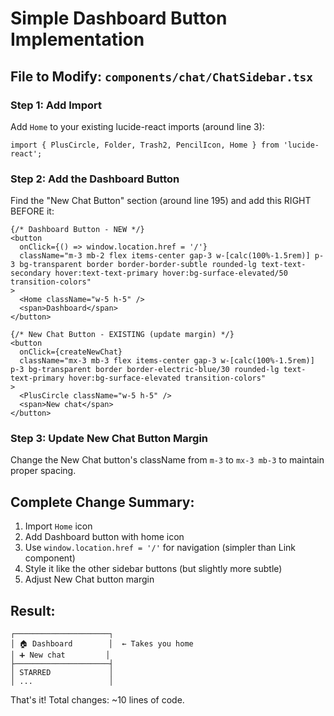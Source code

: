 # Simple Dashboard Button Implementation

## File to Modify: `components/chat/ChatSidebar.tsx`

### Step 1: Add Import
Add `Home` to your existing lucide-react imports (around line 3):

```tsx
import { PlusCircle, Folder, Trash2, PencilIcon, Home } from 'lucide-react';
```

### Step 2: Add the Dashboard Button
Find the "New Chat Button" section (around line 195) and add this RIGHT BEFORE it:

```tsx
{/* Dashboard Button - NEW */}
<button
  onClick={() => window.location.href = '/'}
  className="m-3 mb-2 flex items-center gap-3 w-[calc(100%-1.5rem)] p-3 bg-transparent border border-border-subtle rounded-lg text-text-secondary hover:text-text-primary hover:bg-surface-elevated/50 transition-colors"
>
  <Home className="w-5 h-5" />
  <span>Dashboard</span>
</button>

{/* New Chat Button - EXISTING (update margin) */}
<button
  onClick={createNewChat}
  className="mx-3 mb-3 flex items-center gap-3 w-[calc(100%-1.5rem)] p-3 bg-transparent border border-electric-blue/30 rounded-lg text-text-primary hover:bg-surface-elevated transition-colors"
>
  <PlusCircle className="w-5 h-5" />
  <span>New chat</span>
</button>
```

### Step 3: Update New Chat Button Margin
Change the New Chat button's className from `m-3` to `mx-3 mb-3` to maintain proper spacing.

## Complete Change Summary:
1. Import `Home` icon
2. Add Dashboard button with home icon
3. Use `window.location.href = '/'` for navigation (simpler than Link component)
4. Style it like the other sidebar buttons (but slightly more subtle)
5. Adjust New Chat button margin

## Result:
```
┌─────────────────────┐
│ 🏠 Dashboard        │  ← Takes you home
│ ➕ New chat         │  
├─────────────────────┤
│ STARRED             │
│ ...                 │
```

That's it! Total changes: ~10 lines of code.
